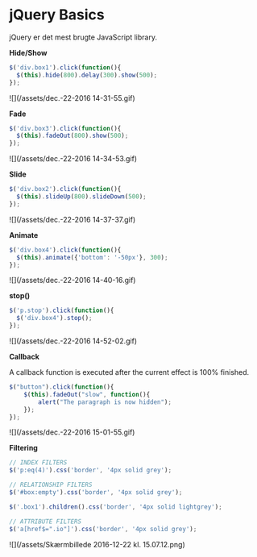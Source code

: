 # jQuery Basics

jQuery er det mest brugte JavaScript library.

**Hide/Show**

```js
$('div.box1').click(function(){
  $(this).hide(800).delay(300).show(500);
});
```

![](/assets/dec.-22-2016 14-31-55.gif)

**Fade**

```js
$('div.box3').click(function(){
  $(this).fadeOut(800).show(500);
});
```

![](/assets/dec.-22-2016 14-34-53.gif)

**Slide**

```js
$('div.box2').click(function(){
  $(this).slideUp(800).slideDown(500);
});
```

![](/assets/dec.-22-2016 14-37-37.gif)

**Animate**

```js
$('div.box4').click(function(){
  $(this).animate({'bottom': '-50px'}, 300);
});
```

![](/assets/dec.-22-2016 14-40-16.gif)

**stop\(\)**

```js
$('p.stop').click(function(){
  $('div.box4').stop();
});
```

![](/assets/dec.-22-2016 14-52-02.gif)

**Callback**

A callback function is executed after the current effect is 100% finished.

```js
$("button").click(function(){
    $(this).fadeOut("slow", function(){
        alert("The paragraph is now hidden");
    });
});
```

![](/assets/dec.-22-2016 15-01-55.gif)

**Filtering**

```js
// INDEX FILTERS
$('p:eq(4)').css('border', '4px solid grey');

// RELATIONSHIP FILTERS
$('#box:empty').css('border', '4px solid grey');

$('.box1').children().css('border', '4px solid lightgrey');

// ATTRIBUTE FILTERS
$('a[href$=".io"]').css('border', '4px solid grey');
```

![](/assets/Skærmbillede 2016-12-22 kl. 15.07.12.png)

